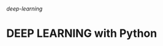###### deep-learning                                                               
# DEEP LEARNING with Python                                         
                              
                                      
                                                                          
                                                
              
